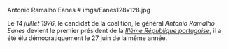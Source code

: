 Antonio Ramalho Eanes # imgs/Eanes128x128.jpg

Le *14 juillet 1976*, le candidat de la coalition, le général *Antonio Ramalho Eanes* devient le premier président de la *[IIIème République portugaise](articles/Nouvelle_const.md)*, il a été élu démocratiquement le 27 juin de la même année.